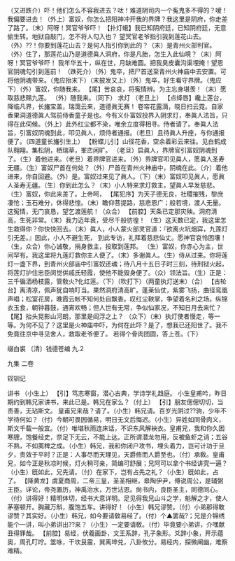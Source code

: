 <!-- { "loadSidebar": true } -->
（又进跌介）吓！他们怎么不容我进去？呔！难道阴司内一个寃鬼多不得的？嗳！我偏要进去！（外上）富奴，你怎么把阳神冲开我的界牌？我这里是阴府，你走差了路了。（末）阿呀！冥官爷爷吓！
【扑灯蛾】我已知阴府廷，已知阴府廷，无意偷生转。地狱自敲门，怎不将人勾入也？
望冥官老爷指引我到莲花山去。（外）??！你要到莲花山去？是何人指引你到此的？（末）是青州火部判官。（外）住了，那莲花山乃是道德眞人洞府，你是凡胎，怎生入此仙境？（末）阿呀！冥官爷爷吓！
我年华五十，纵在世，月缺难圆。把我臭皮囊沟渠埋掩！望恩官阴魂勾引到莲前！
（跌死介）（外）鬼卒，把尸首送至青州火神庙中去安置。可将他阴魂带来。（鬼应抬末下）（末披发又上）（外）鬼卒，好生看守界牌。（鬼应下）（外）富奴，你随我来。
【尾】苦哀哀，将寃情辨。为主忘身堪羡！（末）愿取慈悲赐九莲。
（外）随我来。（同下）
求灯
（老旦上）
【点绛唇】纔上莲台，降临凡界，长旛宝盖，瑞霭云来，道德眞无赛！
卷帘花露滴，晓日扫云霓。自家香果洞道德眞人驾前侍香童子是也。今有义仆富奴投界入阴求灯，奉眞人法旨，只得在此伺候。（外上）此外红尘都不染，唯余立度得相寻。侍者请了。奉眞人法旨，引富奴阴魂到此，叩见眞人，烦侍者通报。（老旦）且待眞人升座，与你通报便了。（四道童长旛引生上）
【粉蝶儿引】山径花香，空余着彩云来往。见白鹤成队翱翔。集松阴，栖瑞草，峯峦闲旷。
（老旦）启眞人，界牌官引富奴阴魂到了。（生）着他进来。（老旦）着界牌官进来。（外）界牌官叩见眞人，愿眞人圣寿无疆。（生）富奴尸首在何处？（外）尸首在青州火神庙中，阴魂在此。（介）着他进来，你自回避。（外）是。富奴过来见了眞人。（下）（末）富奴叩见眞人，愿眞人圣寿无疆。（生）你到此怎么？（末）小人特来求灯救主，望眞人早发慈悲。（生）富奴，你此来差了。上帝呵，
【尾犯序】为天子德无良，社稷摧残，黎庶凄怆；玉石难分，休得悲惶。（末）瞻仰菩提路，慈悲恩广；般若境，渡人无量。这寃情，无门哀恳，望乞渡莲航！（众合）
【前腔】天条已定那灾殃。洞府清高，生死非常。（末）我力迈年衰，受尽千般彷徨！
（生）这天数已定，我这里怎生救得你？你快快回去。（末）眞人，小人蒙火部灵官道：『欲离火坑烟穽，九莲灯引无差。』因此，小人不避生死，
到此专访，礼拜着慈悲仙丈。愿神官哀怜困壤！（生，众合）你心诚敬，捐身救主，投取到莲邦。
（生）富奴，你赤心为主，世间罕有。我这里将九莲灯救你主人便了。（末）多谢眞人。（生）侍从过来。你将莲灯一盏下界，到青州火部庙中引富奴还魂；待八月十五日子时三刻，待刑狱火起，将莲灯护住忠臣闵觉倂戚氏轻霞，使他不能毁身便了。（众）领法旨。（生）正是：三千徧洒杨枝露，管敎火?化红莲。（下）（吹打下）（两童执灯送末）（合）
【古轮台】离清凉，佩声犹自响叮当。果然洞府清高旷。蓬莱仙仗，紫雾飞扬，曲径鸾凰声唱；松室花房，晚霞云帐不知何处自飘香。叹红尘鞅掌，争望着名利之场。纵锦衣玉食，朝钟暮鼓，通宵欢畅；但人世有无常，争似仙家况，不知日月去来忙？
【尾】抬头晃影山河朗，那里是阎浮之上？
（众下）（末）执灯使者慢走，等一等。为何不见了？这里是火神庙中吓，为何在此吓？是了，想我已还阳世了。我不免竟往京中寻见舍人，救取老爷便了。
若得个骨肉团圆，答上苍。（下）

缀白裘 〔清〕钱德苍编 九.2

九集 
二卷
 
钗钏记
 
讲书
（小生上）
【引】笃志寒窗，潜心古典，学诗学礼趋庭。
小生皇甫吟，昨日期约到韩兄家讲书，来此已是。韩兄在家么？（付上）
【引】朋友偲偲切切，当责善，无玷斯文。
皇甫兄来哉？请了。（小生）韩兄请。百岁光阴过??驹，少年不学待何如？（付）今朝可畏因循易，明日无文后悔迟。（小生）异姓如同骨肉义，斯文千载一般宜。（付）唯堪秋雨连床话，不识东风解袂衣。皇甫兄，我和你久困寒牕，饱餐经史，奈足下无云，不能上达。正所谓潜龙勿用，反被鱼虾之诮；五谷不熟，不如荑稗之成。（小生）韩兄，我和你闭户攻书，埋头着力，岂可计功于旦夕，责效于平时？正是：人事尽而天理见，天爵修而人爵至也。（付）承敎。皇甫兄，如今正是秋凉时候，灯火稍可亲，简编可舒展；兄阿可以拿个书经讲究一遍？（小生）旣如此，兄先请。（付）在家下，岂有占先之礼？（小生）旣如此，占了。
【降黄龙】虞夏商周，二帝三皇，圣圣相继，皋陶伊尹，傅说周公，是辅弼王臣。详论，帝尧置历，神禹治水，万世沾恩。尙书内，良臣圣主，同德同心。
（付）讲得好！精明体切，经书大意详明。足见得我兄山斗之学，魁解之才，使人茅塞顿开。胸藏万斛，腹饱五车。讲得好！（小生）韩兄谬赞。（付）小弟那得敢谬赞？其实好。（小生）韩兄，如今要请敎易经了。（付）个▲罢哉?；兄是介锦绣能个一讲，叫小弟讲出??来？（小生）一定要请敎。（付）毕竟要小弟讲，介嘿献丑得罪哉。
【前腔】易经，伏羲画卦，文王系辞，孔子象形。爻辞小象，开示蕴奥，周孔叮咛。筮咏，干坎艮震，巽离坤兑，八卦攸分。易经内，探微阐幽，难察难精。
